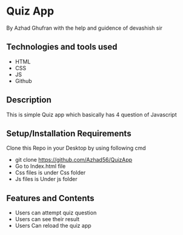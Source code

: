 # Quiz App
By Azhad Ghufran with the help and guidence of devashish sir 
## Technologies and tools used
* HTML
* CSS
* JS
* Github
## Description 
This is simple Quiz app which basically has 4 question of Javascript
## Setup/Installation Requirements
Clone this Repo in your Desktop by using following cmd
* git clone https://github.com/Azhad56/QuizApp
* Go to Index.html file 
* Css files is under Css folder
* Js files is Under js folder
## Features and Contents
* Users can attempt quiz question
* Users can see their result 
* Users Can reload the quiz app

